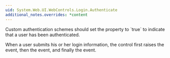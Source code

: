 ```yaml
---
uid: System.Web.UI.WebControls.Login.Authenticate
additional_notes.overrides: *content
---
```


<p>Custom authentication schemes should set the <xref href="System.Web.UI.WebControls.AuthenticateEventArgs.Authenticated"></xref> property to `true` to indicate that a user has been authenticated.  
  
 When a user submits his or her login information, the <xref href="System.Web.UI.WebControls.Login"></xref> control first raises the <xref href="System.Web.UI.WebControls.Login.LoggingIn"></xref> event, then the <xref href="System.Web.UI.WebControls.Login.Authenticate"></xref> event, and finally the <xref href="System.Web.UI.WebControls.Login.LoggedIn"></xref> event.</p>


